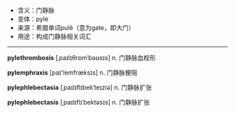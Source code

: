 - <span class="definition">含义：门静脉</span>
- <span class="definition">变体：pyle</span>
- <span class="definition">来源：希腊单词pulē（意为gate，即大门）</span>
- <span class="definition">用途：构成门静脉相关词汇</span>

---

<span class="vocabulary">**pylethrombosis**</span> [ˌpaɪlɪθrɒmˈbəʊsɪs] n. 门静脉血栓形

<span class="vocabulary">**pylemphraxis**</span> [paɪ'lemfræksɪs] n. 门静脉梗阻

<span class="vocabulary">**pylephlebectasia**</span> [ˌpaɪlɪflɪbekˈteɪziə] n. 门静脉扩张

<span class="vocabulary">**pylephlebectasis**</span> [ˌpaɪlɪflɪˈbektəsɪs] n. 门静脉扩张

